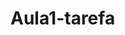 # Aula1-tarefa

<!DOCTYPE html>
<html lang="pt-br">
    <head>
        <title>Mundo DBZ - biografia do autor</title>
        <meta charset="UTF-8">
        <meta name="viewport" content="width=device-width, initial-scale=1.0">
        <link rel="stylesheet" href="../Mundo DBZ/css/base.css">
        <style>
          #colunas{
            display: flex;
            justify-content: space-between;
          }
          .card:nth-child(1){
            width: 30%;
          }

          .card:nth-child(2){
            width: 60%;
          }
          h2{
            text-align: center;
          }

        </style>
    </head>
    <body>
        <header>
            <section id="menu">
                <header>
                    <img src="../Mundo DBZ/img/logo.png" alt="logo do site">
                    <span>Mundo DBZ</span>
                </header>
                <nav>
                    <a href="#">Home</a>
                    <a href="#">Historia do anime</a>
                    <a href="#">Biografia do autor</a>
                    <a href="#">Personagens</a>
                    <a href="#">Pedidos</a>
                </nav>
            </section>
            <nav>
                <a href="#">Pagina inicial</a>
                <span>
                    >
                  </span>
                  <span>Biografia do autor</span>
              </nav>
              <img src="../Mundo DBZ/img/akira.png">
          </header>
          <main>
              <div>
                  <h1>Akira Toriyama</h1>
              </div>
              <section id="colunas">
                  <article class="card">
 <h2>Curiosidades</h2>
<p>
  <b>Nome:</b> Akira Toriyama
  </p>Akira começou a trabalhar como designer
  gráfico e foi aos 23 anos que entrou para o Mangá.
  Aos 30 já estava o tempo inteiro neste ramo e
  fartava-se de trabalhar. Pessoalmente, Akira não
  gosta de estar tão ocupado e, para ele,
  as melhores horas do dia são quando ele
  está dormindo. Pudera, quando ele tem uma idéia
  para um desenho, a põe no
  papel até se cansar e sair bem. Nos seus tempos de
  criança, queria ter um cavalo, por isso sempre
  desenhava esse bicho até que se esqueceu
  dessa idéia. Tanto desenhou que se encheu.
<p>
  <b>Data de Nascimento:</b>05/04/1955
</p>
<p>
  <b>Animais:</b>Ate hoje teve tres caes,dois gatos e cinco passaros
</p>
<p>
  <b>Cores Preferidas:</b> Verde,Amarelo e Laranja
</p>
<p>
  <b>Influencias:</b>Quando crianca, gostava muito de desenhar.Principalmente os 101 dalmatas.
</p>
<p>
  <b>Outras Obras:</b>Dr.Slump
</p>
                  </article>
                  <article>
  <h2>Um pouco da história</h2>
                      <p>Akira começou a trabalhar como designer gráfico e foi aos 23 anos que entrou para o Mangá. Aos 30 já estava o tempo inteiro neste ramo e fartava-se de trabalhar. Pessoalmente, Akira não gosta de estar tão ocupado e, para ele, as melhores horas do dia são quando ele está dormindo. Pudera, quando ele tem uma idéia para um desenho, a põe no papel até se cansar e sair bem. Nos seus tempos de criança, queria ter um cavalo, por isso sempre desenhava esse bicho até que se esqueceu dessa idéia. Tanto desenhou que se encheu.</p>
  
                      <p>Define-se como uma pessoa que se aborrece facilmente. Tem de estar sempre surpreendendo-se com qualquer coisa. Depois de ter desenhado Dragon Ball durante dez anos, Akira teve de repensar a série. Levanta-se ao meio-dia, trabalha com o seu assistente até às 19 horas, janta, leva o seu cão pra passear e faz exercícios físicos até ás 21h. Depois vê televisão e trabalha ao mesmo tempo até ás 23h.</p>
  
                      <p>Toma um banho e volta a trabalhar até às 4h da manhã. Que rapidez! Akira detesta o frio. Prefere o Verão e o Sol. Se ele pudesse, hibernava durante a estação mais fria do ano. O autor de Dragon Ball não é indiferente aos bonecos da Disney. Ele gosta tanto dos seus personagens, que já foi à Disneyland mais de seis vezes. Akira inspirou-se muito na natureza e nos ambientes que a Disney utiliza nos seus filmes animados. Aliás, a sua paixão pelo verde reflete-se no personagem Cyborg C16.</p>
                  </article>
              </section>
          </main>
          <footer>
<p>
  &copy; Desenvolvido Por Wale corporation ltda - 2022, RS 
</p>
          </footer>
      </body>
  </html>

